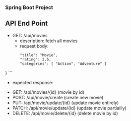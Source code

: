 ### Spring Boot Project


## API End Point
+ GET: /api/movies
  - description: fetch all movies
  - request body:
    ``` {
    "title": "Movie",
    "rating": 3.5,
    "categories": [ "Action", "Adventure" ]
} ```
  - expected response: 
+ GET: /api/movies/{id} (movie by id)
+ POST: /api/movie/create (create new movie)
+ PUT: /api/movie/update/{id} (update movie entirely)
+ PATCH: /api/movie/update/{id} (update movie partiailly)
+ DELETE: /api/movie/delete/{id} (delete movie by id)
